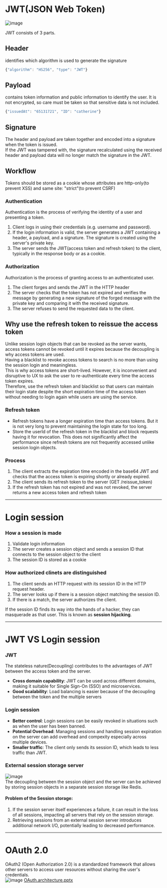 # JWT(JSON Web Token)
![image](https://user-images.githubusercontent.com/67142421/183502457-7ba21a27-068e-4421-9670-e1f1736208ca.png)

JWT consists of 3 parts.
## Header
identifies which algorithm is used to generate the signature
~~~javascript
{"algorithm": "HS256", "type": "JWT"}
~~~
## Payload
contains token information and public information to identify the user. It is not encrypted, so care must be taken so that sensitive data is not included.
~~~javascript
{"issuedAt": "65131721", "ID": "catherine"}
~~~
## Signature
The header and payload are taken together and encoded into a signature when the token is issued.<br>
If the JWT was tampered with, the signature recalculated using the received header and payload data will no longer match the signature in the JWT.

## Workflow
Tokens should be stored as a cookie whose attributes are http-only(to prevent XSS) and same site: "strict"(to prevent CSRF)
### Authentication
Authentication is the process of verifying the identity of a user and presenting a token.
1. Client logs in using their credentials (e.g. username and password).
2. If the login information is valid, the server generates a JWT containing a header, a payload, and a signature. The signature is created using the server's private key.
3. The server sends the JWT(access token and refresh token) to the client, typically in the response body or as a cookie.
### Authorization
Authorization is the process of granting access to an authenticated user.
1. The client forges and sends the JWT in the HTTP header
2. The server checks that the token has not expired and verifies the message by generating a new signature of the forged message with the private key and comparing it with the received signature.
3. The server refuses to send the requested data to the client.

## Why use the refresh token to reissue the access token
Unlike session login objects that can be revoked as the server wants, access tokens cannot be revoked until it expires because the decoupling is why access tokens are used.<br>
Having a blacklist to revoke access tokens to search is no more than using the session login and meaningless.<br>
This is why access tokens are short-lived. However, it is inconvenient and disruptive to UX to ask the user to re-authenticate every time the access token expires.<br>
Therefore, use the refresh token and blacklist so that users can maintain their login state despite the short expiration time of the access token without needing to login again while users are using the service.<br>

### Refresh token
- Refresh tokens have a longer expiration time than access tokens. But it is not very long to prevent maintaining the login state for too long.
- Store the userId of the refresh token in the blacklist and block requests having it for revocation. This does not significantly affect the performance since refresh tokens are not frequently accessed unlike session login objects.

### Process
1. The client extracts the expiration time encoded in the base64 JWT and checks that the access token is expiring shortly or already expired.
2. The client sends its refresh token to the server (GET /reissue_token)
3. If the refresh token has not expired and was not revoked, the server returns a new access token and refresh token

---

# Login session
### How a session is made
1. Validate login information
2. The server creates a session object and sends a session ID that connects to the session object to the client
3. The session ID is stored as a cookie

### How authorized clinets are distinguished
1. The client sends an HTTP request with its session ID in the HTTP request header.
2. The server looks up if there is a session object matching the session ID.
3. If there is a match, the server authorizes the client.

If the session ID finds its way into the hands of a hacker, they can masquerade as that user. This is known as **session hijacking**.

---

# JWT VS Login session
### JWT
The stateless nature(Decoupling) contributes to the advantages of JWT between the access token and the server.
- **Cross domain capability**: JWT can be used across different domains, making it suitable for Single Sign-On (SSO) and microservices.
- **Good scalability**: Load balancing is easier because of the decoupling between the token and the multiple servers

### Login session
- **Better control**: Login sessions can be easily revoked in situations such as when the user has been banned.
- **Potential Overhead**: Managing sessions and handling session expiration on the server can add overhead and compexity especially across multiple devices.
- **Smaller traffic**: The client only sends its session ID, which leads to less traffic than JWT.

### External session storage server
![image](https://github.com/vacu9708/Fundamental-knowledge/assets/67142421/9ee27101-d1a0-4dcc-b843-46a4c9c8f9e9)<br>
The decoupling between the session object and the server can be achieved by storing session objects in a separate session storage like Redis.<br>
#### Problem of the Session storage:
1. If the session server itself experiences a failure, it can result in the loss of all sessions, impacting all servers that rely on the session storage.
2. Retrieving sessions from an external session server introduces additional network I/O, potentially leading to decreased performance.

---

# OAuth 2.0
OAuth2 (Open Authorization 2.0) is a standardized framework that allows other servers to access user resources without sharing the user's credentials.<br>
![image](https://github.com/vacu9708/Fundamental-knowledge/assets/67142421/20beccb9-7d40-4bf1-a2b7-fd5ec49909c2)
[OAuth.architecture.pptx](https://github.com/vacu9708/Fundamental-knowledge/files/11513033/OAuth.architecture.pptx)
